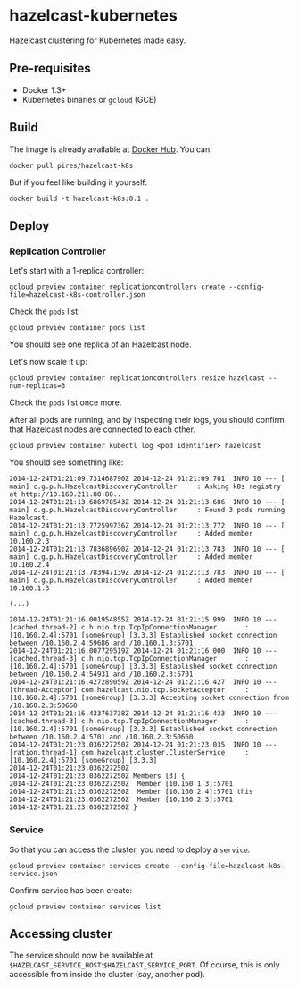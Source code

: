 hazelcast-kubernetes
====================

Hazelcast clustering for Kubernetes made easy.

## Pre-requisites

* Docker 1.3+
* Kubernetes binaries or ```gcloud``` (GCE)

## Build

The image is already available at [Docker Hub](https://registry.hub.docker.com/u/pires/hazelcast-k8s/). You can:

```
docker pull pires/hazelcast-k8s
```

But if you feel like building it yourself:

```
docker build -t hazelcast-k8s:0.1 .
```

## Deploy

### Replication Controller

Let's start with a 1-replica controller:

```
gcloud preview container replicationcontrollers create --config-file=hazelcast-k8s-controller.json
```

Check the ```pods``` list:

```
gcloud preview container pods list
```

You should see one replica of an Hazelcast node.

Let's now scale it up:

```
gcloud preview container replicationcontrollers resize hazelcast --num-replicas=3
```

Check the ```pods``` list once more.

After all pods are running, and by inspecting their logs, you should confirm that Hazelcast nodes are connected to each other.

```
gcloud preview container kubectl log <pod identifier> hazelcast
```

You should see something like:

```
2014-12-24T01:21:09.731468790Z 2014-12-24 01:21:09.701  INFO 10 --- [           main] c.g.p.h.HazelcastDiscoveryController     : Asking k8s registry at http://10.160.211.80:80..
2014-12-24T01:21:13.686978543Z 2014-12-24 01:21:13.686  INFO 10 --- [           main] c.g.p.h.HazelcastDiscoveryController     : Found 3 pods running Hazelcast.
2014-12-24T01:21:13.772599736Z 2014-12-24 01:21:13.772  INFO 10 --- [           main] c.g.p.h.HazelcastDiscoveryController     : Added member 10.160.2.3
2014-12-24T01:21:13.783689690Z 2014-12-24 01:21:13.783  INFO 10 --- [           main] c.g.p.h.HazelcastDiscoveryController     : Added member 10.160.2.4
2014-12-24T01:21:13.783947139Z 2014-12-24 01:21:13.783  INFO 10 --- [           main] c.g.p.h.HazelcastDiscoveryController     : Added member 10.160.1.3

(...)

2014-12-24T01:21:16.001954855Z 2014-12-24 01:21:15.999  INFO 10 --- [cached.thread-2] c.h.nio.tcp.TcpIpConnectionManager       : [10.160.2.4]:5701 [someGroup] [3.3.3] Established socket connection between /10.160.2.4:59686 and /10.160.1.3:5701
2014-12-24T01:21:16.007729519Z 2014-12-24 01:21:16.000  INFO 10 --- [cached.thread-3] c.h.nio.tcp.TcpIpConnectionManager       : [10.160.2.4]:5701 [someGroup] [3.3.3] Established socket connection between /10.160.2.4:54931 and /10.160.2.3:5701
2014-12-24T01:21:16.427289059Z 2014-12-24 01:21:16.427  INFO 10 --- [thread-Acceptor] com.hazelcast.nio.tcp.SocketAcceptor     : [10.160.2.4]:5701 [someGroup] [3.3.3] Accepting socket connection from /10.160.2.3:50660
2014-12-24T01:21:16.433763738Z 2014-12-24 01:21:16.433  INFO 10 --- [cached.thread-3] c.h.nio.tcp.TcpIpConnectionManager       : [10.160.2.4]:5701 [someGroup] [3.3.3] Established socket connection between /10.160.2.4:5701 and /10.160.2.3:50660
2014-12-24T01:21:23.036227250Z 2014-12-24 01:21:23.035  INFO 10 --- [ration.thread-1] com.hazelcast.cluster.ClusterService     : [10.160.2.4]:5701 [someGroup] [3.3.3]
2014-12-24T01:21:23.036227250Z
2014-12-24T01:21:23.036227250Z Members [3] {
2014-12-24T01:21:23.036227250Z 	Member [10.160.1.3]:5701
2014-12-24T01:21:23.036227250Z 	Member [10.160.2.4]:5701 this
2014-12-24T01:21:23.036227250Z 	Member [10.160.2.3]:5701
2014-12-24T01:21:23.036227250Z }
```

### Service 

So that you can access the cluster, you need to deploy a ```service```.

```
gcloud preview container services create --config-file=hazelcast-k8s-service.json
```

Confirm service has been create:

```
gcloud preview container services list
```

## Accessing cluster

The service should now be available at ```$HAZELCAST_SERVICE_HOST```:```$HAZELCAST_SERVICE_PORT```. Of course, this is only accessible from inside the cluster (say, another pod).
